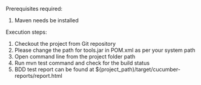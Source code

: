 Prerequisites required:
1. Maven needs be installed

Execution steps:
1. Checkout the project from Git repository
2. Please change the path for tools.jar in POM.xml as per your system path
3. Open command line from the project folder path
4. Run mvn test command and check for the build status
5. BDD test report can be found at ${project_path)/target/cucumber-reports/report.html
